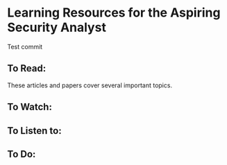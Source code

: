 # Learning Resources for the Aspiring Security Analyst

Test commit

## To Read:
These articles and papers cover several important topics.

## To Watch:

## To Listen to:

## To Do:

